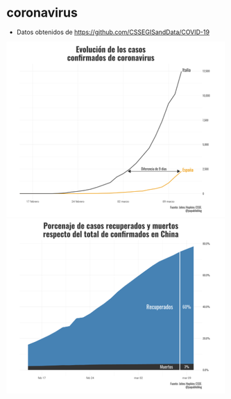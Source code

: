 # coronavirus

- Datos obtenidos de https://github.com/CSSEGISandData/COVID-19

![](dataviz/italia_vs_espana.png)
![](dataviz/china.png)